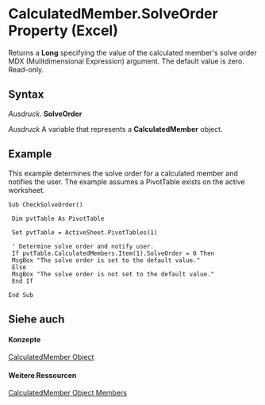 
# CalculatedMember.SolveOrder Property (Excel)

Returns a  **Long** specifying the value of the calculated member's solve order MDX (Mulitdimensional Expression) argument. The default value is zero. Read-only.


## Syntax

 _Ausdruck_. **SolveOrder**

 _Ausdruck_ A variable that represents a **CalculatedMember** object.


## Example

This example determines the solve order for a calculated member and notifies the user. The example assumes a PivotTable exists on the active worksheet.


```
Sub CheckSolveOrder() 
 
 Dim pvtTable As PivotTable 
 
 Set pvtTable = ActiveSheet.PivotTables(1) 
 
 ' Determine solve order and notify user. 
 If pvtTable.CalculatedMembers.Item(1).SolveOrder = 0 Then 
 MsgBox "The solve order is set to the default value." 
 Else 
 MsgBox "The solve order is not set to the default value." 
 End If 
 
End Sub
```


## Siehe auch


#### Konzepte


[CalculatedMember Object](07a1f8df-107e-a5fd-3d15-dfc92916c4c6.md)
#### Weitere Ressourcen


[CalculatedMember Object Members](http://msdn.microsoft.com/library/8457d4bb-06a6-5037-c7d1-dc3c73f5b6b5%28Office.15%29.aspx)